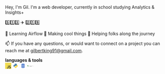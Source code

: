 Hey, I'm Gil. I'm a web developer, currently in school studying Analytics & Insights+

 5️⃣1️⃣3️⃣ ✈️ 2️⃣1️⃣9️⃣

🌱 Learning Airflow 
🎨 Making cool things 
🤝 Helping folks along the journey

📫 If you have any questions, or would want to connect on a project you can reach me at gilbertking91@gmail.com. 

<strong>languages & tools</strong> <br>
<img height="20" src="https://raw.githubusercontent.com/github/explore/80688e429a7d4ef2fca1e82350fe8e3517d3494d/topics/javascript/javascript.png" style="max-width: 100%;"></a>   <img height="20" src="https://raw.githubusercontent.com/github/explore/80688e429a7d4ef2fca1e82350fe8e3517d3494d/topics/python/python.png" style="max-width: 100%;"></a>
<img height="20" src="https://raw.githubusercontent.com/github/explore/80688e429a7d4ef2fca1e82350fe8e3517d3494d/topics/sql/sql.png" style="max-width: 100%;"></a>    <img height="20" src="https://raw.githubusercontent.com/github/explore/80688e429a7d4ef2fca1e82350fe8e3517d3494d/topics/mongodb/mongodb.png" style="max-width: 100%;"></a>  
  
